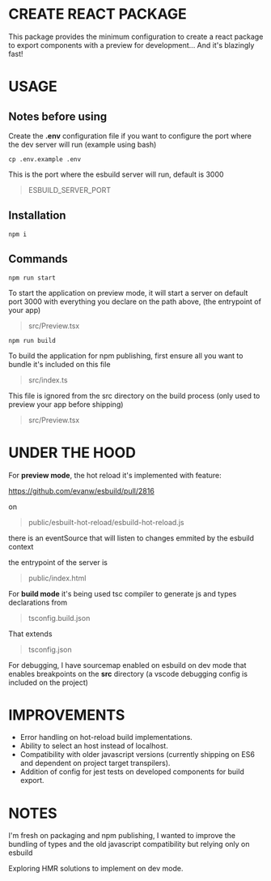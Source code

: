 # CREATE REACT PACKAGE

This package provides the minimum configuration to create a react package to export components with a preview for development... And it's blazingly fast!

# USAGE

## Notes before using

Create the **.env** configuration file if you want to configure the port where the dev server will run (example using bash)

    cp .env.example .env

This is the port where the esbuild server will run, default is 3000

> ESBUILD_SERVER_PORT

## Installation

    npm i

## Commands

    npm run start

To start the application on preview mode, it will start a server on default port 3000 with everything you declare on the path above, (the entrypoint of your app)

> src/Preview.tsx

    npm run build

To build the application for npm publishing, first ensure all you want to bundle it's included on this file

> src/index.ts

This file is ignored from the src directory on the build process (only used to preview your app before shipping)

> src/Preview.tsx

# UNDER THE HOOD

For **preview mode**, the hot reload it's implemented with feature:

https://github.com/evanw/esbuild/pull/2816

on

> public/esbuilt-hot-reload/esbuild-hot-reload.js

there is an eventSource that will listen to changes emmited by the esbuild context

the entrypoint of the server is

> public/index.html

For **build mode** it's being used tsc compiler to generate js and types declarations from

> tsconfig.build.json

That extends 

> tsconfig.json

For debugging, I have sourcemap enabled on esbuild on dev mode that enables breakpoints on the **src** directory (a vscode debugging config is included on the project)

# IMPROVEMENTS

- Error handling on hot-reload build implementations.
- Ability to select an host instead of localhost.
- Compatibility with older javascript versions (currently shipping on ES6 and dependent on project target transpilers).
- Addition of config for jest tests on developed components for build export.
# NOTES

I'm fresh on packaging and npm publishing, I wanted to improve the bundling of types and the old javascript compatibility but relying only on esbuild

Exploring HMR solutions to implement on dev mode.

